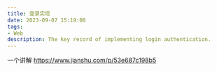 ```yaml
---
title: 登录实现
date: 2023-09-07 15:19:08
tags: 
- Web
description: The key record of implementing login authentication. 
---
```


一个讲解 https://www.jianshu.com/p/53e687c198b5